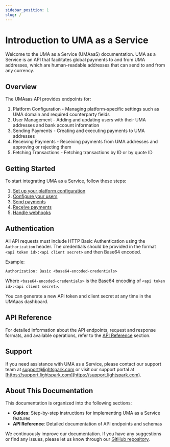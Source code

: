 ```yaml
---
sidebar_position: 1
slug: /
---
```


# Introduction to UMA as a Service

Welcome to the UMA as a Service (UMAaaS) documentation. UMA as a Service is an API that facilitates global payments to and from UMA addresses, which are human-readable addresses that can send to and from any currency.

## Overview

The UMAaas API provides endpoints for:

1. Platform Configuration - Managing platform-specific settings such as UMA domain and required counterparty fields
2. User Management - Adding and updating users with their UMA addresses and bank account information
3. Sending Payments - Creating and executing payments to UMA addresses
4. Receiving Payments - Receiving payments from UMA addresses and approving or rejecting them
5. Fetching Transactions - Fetching transactions by ID or by quote ID

## Getting Started

To start integrating UMA as a Service, follow these steps:

1. [Set up your platform configuration](/docs/platform-configuration)
2. [Configure your users](/docs/configuring-users)
3. [Send payments](/docs/sending-payments)
4. [Receive payments](/docs/receiving-payments)
5. [Handle webhooks](/docs/webhook-verification)

## Authentication

All API requests must include HTTP Basic Authentication using the `Authorization` header. The credentials should be provided in the format `<api token id>:<api client secret>` and then Base64 encoded.

Example:

```http
Authorization: Basic <base64-encoded-credentials>
```

Where `<base64-encoded-credentials>` is the Base64 encoding of `<api token id>:<api client secret>`.

You can generate a new API token and client secret at any time in the UMAaas dashboard.

## API Reference

For detailed information about the API endpoints, request and response formats, and available operations, refer to the [API Reference](/api) section.

## Support

If you need assistance with UMA as a Service, please contact our support team at [support@lightspark.com](mailto:support@lightspark.com) or visit our support portal at [https://support.lightspark.com](https://support.lightspark.com).

## About This Documentation

This documentation is organized into the following sections:

- **Guides**: Step-by-step instructions for implementing UMA as a Service features
- **API Reference**: Detailed documentation of API endpoints and schemas

We continuously improve our documentation. If you have any suggestions or find any issues, please let us know through our [GitHub repository](https://github.com/lightspark/umaaas-api).
